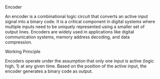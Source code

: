 Encoder

An encoder is a combinational logic circuit that converts an active input signal into a binary code. It is a critical component in digital systems where multiple inputs need to be uniquely represented using a smaller set of output lines. Encoders are widely used in applications like digital communication systems, memory address decoding, and data compression.


Working Principle

Encoders operate under the assumption that only one input is active (logic high, 1) at any given time. Based on the position of the active input, the encoder generates a binary code as output.

